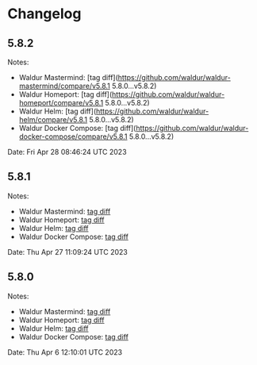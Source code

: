 # Changelog

## 5.8.2

Notes: 

* Waldur Mastermind: [tag diff](https://github.com/waldur/waldur-mastermind/compare/v5.8.1
5.8.0...v5.8.2)
* Waldur Homeport: [tag diff](https://github.com/waldur/waldur-homeport/compare/v5.8.1
5.8.0...v5.8.2)
* Waldur Helm: [tag diff](https://github.com/waldur/waldur-helm/compare/v5.8.1
5.8.0...v5.8.2)
* Waldur Docker Compose: [tag diff](https://github.com/waldur/waldur-docker-compose/compare/v5.8.1
5.8.0...v5.8.2)

Date: Fri Apr 28 08:46:24 UTC 2023


## 5.8.1

Notes: 

* Waldur Mastermind: [tag diff](https://github.com/waldur/waldur-mastermind/compare/v5.8.0...v5.8.1)
* Waldur Homeport: [tag diff](https://github.com/waldur/waldur-homeport/compare/v5.8.0...v5.8.1)
* Waldur Helm: [tag diff](https://github.com/waldur/waldur-helm/compare/v5.8.0...v5.8.1)
* Waldur Docker Compose: [tag diff](https://github.com/waldur/waldur-docker-compose/compare/v5.8.0...v5.8.1)

Date: Thu Apr 27 11:09:24 UTC 2023


## 5.8.0

Notes:

* Waldur Mastermind: [tag diff](https://github.com/waldur/waldur-mastermind/compare/v5.7.9...v5.8.0)
* Waldur Homeport: [tag diff](https://github.com/waldur/waldur-homeport/compare/v5.7.9...v5.8.0)
* Waldur Helm: [tag diff](https://github.com/waldur/waldur-helm/compare/v5.7.9...v5.8.0)
* Waldur Docker Compose: [tag diff](https://github.com/waldur/waldur-docker-compose/compare/v5.7.9...v5.8.0)

Date: Thu Apr  6 12:10:01 UTC 2023
